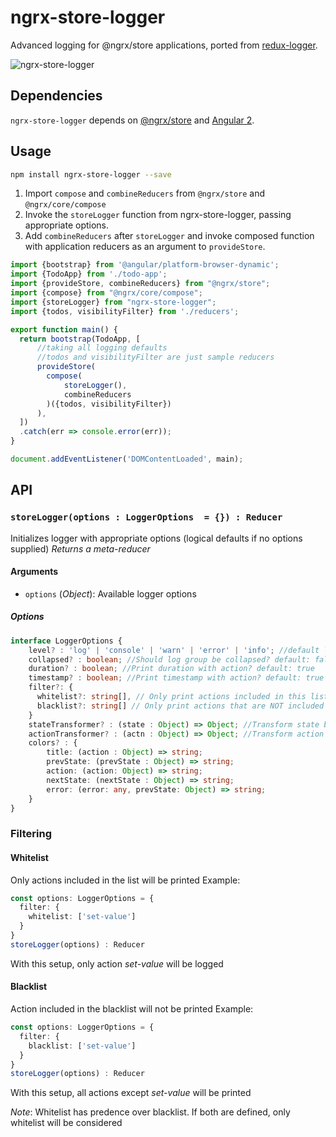 # ngrx-store-logger
Advanced logging for @ngrx/store applications, ported from [redux-logger](https://github.com/fcomb/redux-logger).

![ngrx-store-logger](http://imgur.com/Fm2qfb5.png)

## Dependencies
`ngrx-store-logger` depends on [@ngrx/store](https://github.com/ngrx/store) and [Angular 2](https://github.com/angular/angular).

## Usage
```bash
npm install ngrx-store-logger --save
```

1. Import `compose` and `combineReducers` from `@ngrx/store` and `@ngrx/core/compose`
2. Invoke the `storeLogger` function from ngrx-store-logger, passing appropriate options. 
3. Add `combineReducers` after `storeLogger` and invoke composed function with application reducers as an argument to `provideStore`.

```ts
import {bootstrap} from '@angular/platform-browser-dynamic';
import {TodoApp} from './todo-app';
import {provideStore, combineReducers} from "@ngrx/store";
import {compose} from "@ngrx/core/compose";
import {storeLogger} from "ngrx-store-logger";
import {todos, visibilityFilter} from './reducers';

export function main() {
  return bootstrap(TodoApp, [
      //taking all logging defaults
      //todos and visibilityFilter are just sample reducers
      provideStore(
        compose(
            storeLogger(), 
            combineReducers
        )({todos, visibilityFilter})
      ),
  ])
  .catch(err => console.error(err));
}

document.addEventListener('DOMContentLoaded', main);
```

## API
### `storeLogger(options : LoggerOptions  = {}) : Reducer`
Initializes logger with appropriate options (logical defaults if no options supplied)
*Returns a meta-reducer*

#### Arguments
* `options` \(*Object*): Available logger options

##### Options

``` ts
interface LoggerOptions {
    level? : 'log' | 'console' | 'warn' | 'error' | 'info'; //default log
    collapsed? : boolean; //Should log group be collapsed? default: false
    duration? : boolean; //Print duration with action? default: true
    timestamp? : boolean; //Print timestamp with action? default: true
    filter?: {
      whitelist?: string[], // Only print actions included in this list - has priority over blacklist
      blacklist?: string[] // Only print actions that are NOT included in this list
    }
    stateTransformer? : (state : Object) => Object; //Transform state before print default: state => state
    actionTransformer? : (actn : Object) => Object; //Transform action before print default: actn => actn
    colors? : {
        title: (action : Object) => string;
        prevState: (prevState : Object) => string;
        action: (action: Object) => string;
        nextState: (nextState : Object) => string;
        error: (error: any, prevState: Object) => string;
    }
}
```

### Filtering
#### Whitelist
Only actions included in the list will be printed
Example:
``` ts
const options: LoggerOptions = {
  filter: {
    whitelist: ['set-value']
  }
}
storeLogger(options) : Reducer
```
With this setup, only action *set-value* will be logged

#### Blacklist
Action included in the blacklist will not be printed
Example:
``` ts
const options: LoggerOptions = {
  filter: {
    blacklist: ['set-value']
  }
}
storeLogger(options) : Reducer
```
With this setup, all actions except *set-value* will be printed

*Note*: Whitelist has predence over blacklist. If both are defined, only whitelist will be considered
